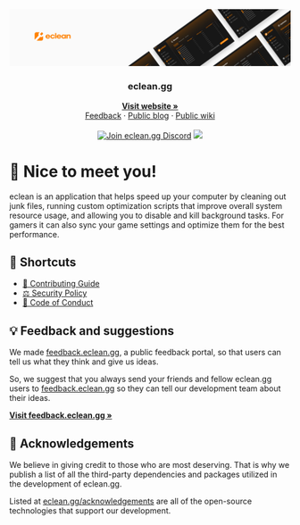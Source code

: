 <!-- Landing -->
<div align="center">
    <a href="https://eclean.gg" target="_blank">
        <img src="https://raw.githubusercontent.com/ecleangg/.github/main/.github/README.png" alt="Banner">
    </a>
    <br>
    <h3>eclean.gg</h3>
    <!-- Website link -->
    <a href="https://eclean.gg" target="_blank"><b>Visit website »</b></a>
    <br>
    <!-- External links -->
    <a href="https://feedback.eclean.gg" target="_blank">Feedback</a>
    ·
    <a href="https://blog.eclean.gg" target="_blank">Public blog</a>
    ·
    <a href="https://wiki.eclean.gg" target="_blank">Public wiki</a>
</div>

<br>

<!-- Badges -->
<div align="center">
    <!-- Discord -->
    <a href="https://discord.eclean.gg"><img src="https://img.shields.io/badge/Discord-discord.eclean.gg-%235865F2?style=flat-square&logo=discord" alt="Join eclean.gg Discord"></a>
    <!-- Contributor Covenant -->
    <a href="https://contributor-covenant.org/version/2/1/code-of-conduct/ "><img src="https://img.shields.io/badge/Contributor%20Covenant-2.1-purple?style=flat-square"></a>
</div>

<!-- About the repository -->
# 👋 Nice to meet you!

eclean is an application that helps speed up your computer by cleaning out junk files, running custom optimization scripts that improve overall system resource usage, and allowing you to disable and kill background tasks. For gamers it can also sync your game settings and optimize them for the best performance.

<!-- Repository shortcuts -->
## 🔗 Shortcuts

* [🤝 Contributing Guide](https://github.com/ecleangg/.github/blob/main/.github/CONTRIBUTING.md)
* [⚖️ Security Policy](https://github.com/ecleangg/.github/security/policy)
* [💛 Code of Conduct](https://github.com/ecleangg/.github/blob/main/.github/CODE_OF_CONDUCT.md)

<!-- Information on feedback -->
## 💡 Feedback and suggestions

We made [feedback.eclean.gg](https://eclean.gg), a public feedback portal, so that users can tell us what they think and give us ideas.

So, we suggest that you always send your friends and fellow eclean.gg users to [feedback.eclean.gg](https://eclean.gg) so they can tell our development team about their ideas.

<a href="https://feedback.eclean.gg" target="_blank"><strong>Visit feedback.eclean.gg »</strong></a>

<!-- Acknowledgements -->
## 👀 Acknowledgements

We believe in giving credit to those who are most deserving. That is why we publish a list of all the third-party dependencies and packages utilized in the development of eclean.gg.

Listed at [eclean.gg/acknowledgements](https://eclean.gg/acknowledgements) are all of the open-source technologies that support our development.